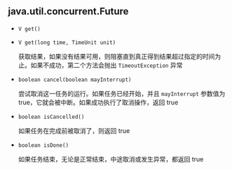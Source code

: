 ## java.util.concurrent.Future<V>

* `V get()`

* `V get(long time, TimeUnit unit)`

    获取结果，如果没有结果可用，则阻塞直到真正得到结果超过指定的时间为止。如果不成功，第二个方法会抛出 `TimeoutException` 异常
    
* `boolean cancel(boolean mayInterrupt)`

    尝试取消这一任务的运行。如果任务已经开始，并且 `mayInterrupt` 参数值为 true，它就会被中断。如果成功执行了取消操作，返回 true
    
* `boolean isCancelled()`

    如果任务在完成前被取消了，则返回 true
    
* `boolean isDone()`

    如果任务结束，无论是正常结束，中途取消或发生异常，都返回 true
    